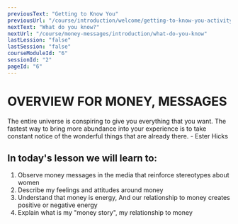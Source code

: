 ```yaml
---
previousText: "Getting to Know You"
previousUrl: "/course/introduction/welcome/getting-to-know-you-activity-one"
nextText: "What do you know?"
nextUrl: "/course/money-messages/introduction/what-do-you-know"
lastLession: "false"
lastSession: "false"
courseModuleId: "6"
sessionId: "2"
pageId: "6"
---
```



# OVERVIEW FOR MONEY, MESSAGES

<sparkle-character-intro position="right" character="zynab">
The entire universe is conspiring to give you everything that you want. The fastest way to bring more abundance into your experience is to take constant notice of the wonderful things that are already there.
- Ester Hicks
</sparkle-character-intro>

## In today's lesson we will learn to:

1. Observe money messages in the media that reinforce stereotypes about women 
2. Describe my feelings and attitudes around money
3. Understand that money is energy, And our relationship to money creates positive or negative energy
4. Explain what is my "money story", my relationship to money
